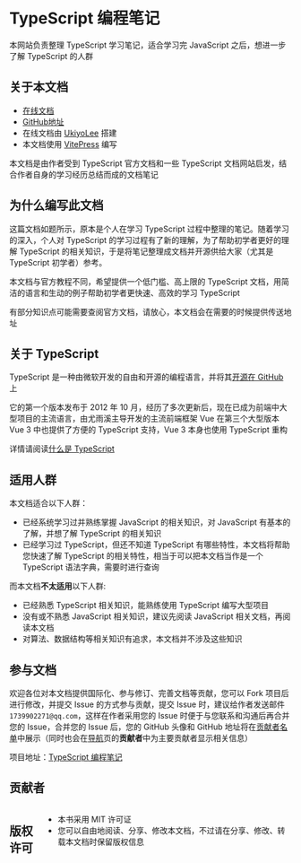 # TypeScript 编程笔记

本网站负责整理 TypeScript 学习笔记，适合学习完 JavaScript 之后，想进一步了解 TypeScript 的人群

## 关于本文档

* [在线文档](/guide.md)
* [GitHub地址](https://github.com/UkiyoLee/TypeScript-Tutorial)
* 在线文档由 [UkiyoLee](https://github.com/UkiyoLee) 搭建
* 本文档使用 [VitePress](https://vitepress.dev) 编写

本文档是由作者受到 TypeScript 官方文档和一些 TypeScript 文档网站启发，结合作者自身的学习经历总结而成的文档笔记 

## 为什么编写此文档

这篇文档如题所示，原本是个人在学习 TypeScript 过程中整理的笔记。随着学习的深入，个人对 TypeScript 的学习过程有了新的理解，为了帮助初学者更好的理解 TypeScript 的相关知识，于是将笔记整理成文档并开源供给大家（尤其是 TypeScript 初学者）参考。

本文档与官方教程不同，希望提供一个低门槛、高上限的 TypeScript 文档，用简洁的语言和生动的例子帮助初学者更快速、高效的学习 TypeScript

有部分知识点可能需要查阅官方文档，请放心，本文档会在需要的时候提供传送地址

## 关于 TypeScript

TypeScript 是一种由微软开发的自由和开源的编程语言，并将其[开源在 GitHub](https://github.com/Microsoft/TypeScript) 上

它的第一个版本发布于 2012 年 10 月，经历了多次更新后，现在已成为前端中大型项目的主流语言，由尤雨溪主导开发的主流前端框架 Vue 在第三个大型版本 Vue 3 中也提供了方便的 TypeScript 支持，Vue 3 本身也使用 TypeScript 重构

详情请阅读[什么是 TypeScript](/guide/introduction)

## 适用人群

本文档适合以下人群：
* 已经系统学习过并熟练掌握 JavaScript 的相关知识，对 JavaScript 有基本的了解，并想了解 TypeScript 的相关知识
* 已经学习过 TypeScript，但还不知道 TypeScript 有哪些特性，本文档将帮助您快速了解 TypeScript 的相关特性，相当于可以把本文档当作是一个 TypeScript 语法字典，需要时进行查询

而本文档**不太适用**以下人群:
* 已经熟悉 TypeScript 相关知识，能熟练使用 TypeScript 编写大型项目
* 没有或不熟悉 JavaScript 相关知识，建议先阅读 JavaScript 相关文档，再阅读本文档
* 对算法、数据结构等相关知识有追求，本文档并不涉及这些知识

## 参与文档

欢迎各位对本文档提供国际化、参与修订、完善文档等贡献，您可以 Fork 项目后进行修改，并提交 Issue 的方式参与贡献，提交 Issue 时，建议给作者发送邮件 `1739902271@qq.com`，这样在作者采用您的 Issue 时便于与您联系和沟通后再合并您的 Issue，合并您的 Issue 后，您的 GitHub 头像和 GitHub 地址将在[贡献者名单](/)中展示（同时也会在[导航](/guide.md)页的**贡献者**中为主要贡献者显示相关信息）

项目地址：[TypeScript 编程笔记](https://github.com/UkiyoLee/TypeScript-Tutorial)

<script setup>
import { VPTeamMembers } from 'vitepress/theme';

const members = [
  {
    avatar: 'https://www.github.com/UkiyoLee.png',
    name: 'UkiyoLee',
    title: '创建者',
    links: [
      { icon: 'github', link: 'https://github.com/UkiyoLee' },
    ]
  },
]
</script>

## 贡献者

<VPTeamMembers class="members" size="small" :members="members" />

## 版权许可
* 本书采用 MIT 许可证
* 您可以自由地阅读、分享、修改本文档，不过请在分享、修改、转载本文档时保留版权信息

<style scoped>
.members {
  display: flex;
  justify-content: space-around;
}
</style>